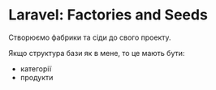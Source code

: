 # Laravel: Factories and Seeds

Створюємо фабрики та сіди до свого проекту.

Якщо структура бази як в мене, то це мають бути:

- категорії
- продукти
